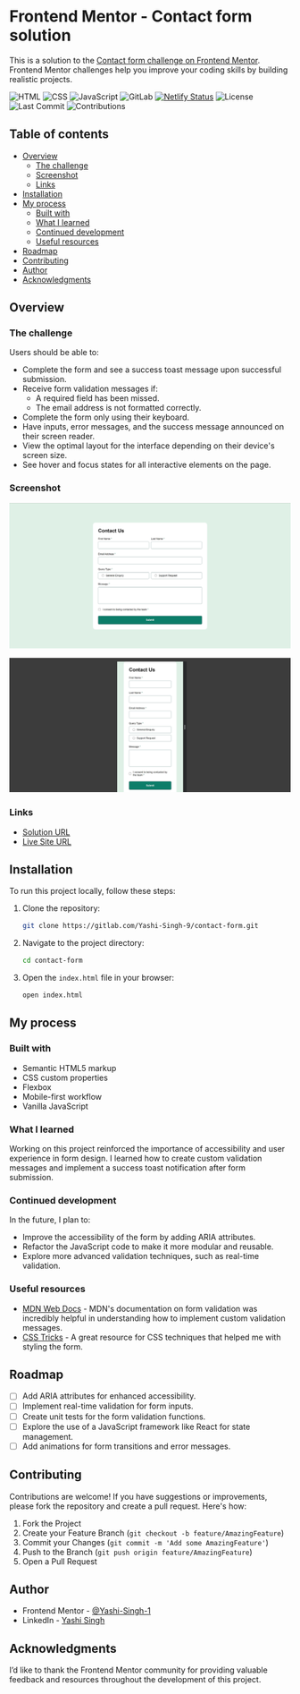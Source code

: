 # Frontend Mentor - Contact form solution

This is a solution to the [Contact form challenge on Frontend Mentor](https://www.frontendmentor.io/challenges/contact-form--G-hYlqKJj). Frontend Mentor challenges help you improve your coding skills by building realistic projects.

![HTML](https://img.shields.io/badge/HTML-5-orange)
![CSS](https://img.shields.io/badge/CSS-3-blue)
![JavaScript](https://img.shields.io/badge/JavaScript-ES6-yellow)
![GitLab](https://img.shields.io/badge/GitLab-Repo-orange)
[![Netlify Status](https://api.netlify.com/api/v1/badges/3c8dd928-71e3-4f5a-9573-e3cc1c9a1bd3/deploy-status)](https://app.netlify.com/sites/contact-form-front-end-mentor/deploys)
![License](https://img.shields.io/badge/License-MIT-green)  
![Last Commit](https://img.shields.io/gitlab/last-commit/Yashi-Singh-9/contact-form) 
![Contributions](https://img.shields.io/gitlab/contributors/Yashi-Singh-9/contact-form)

## Table of contents

- [Overview](#overview)
  - [The challenge](#the-challenge)
  - [Screenshot](#screenshot)
  - [Links](#links)
- [Installation](#installation)
- [My process](#my-process)
  - [Built with](#built-with)
  - [What I learned](#what-i-learned)
  - [Continued development](#continued-development)
  - [Useful resources](#useful-resources)
- [Roadmap](#roadmap)
- [Contributing](#contributing)
- [Author](#author)
- [Acknowledgments](#acknowledgments)

## Overview

### The challenge

Users should be able to:

- Complete the form and see a success toast message upon successful submission.
- Receive form validation messages if:
  - A required field has been missed.
  - The email address is not formatted correctly.
- Complete the form only using their keyboard.
- Have inputs, error messages, and the success message announced on their screen reader.
- View the optimal layout for the interface depending on their device's screen size.
- See hover and focus states for all interactive elements on the page.

### Screenshot

![Desktop Screenshot](design/desktop-design.jpg)

![Mobile Screenshot](design/mobile-design.jpg)

### Links

- [Solution URL](https://www.frontendmentor.io/solutions/contact-form-3uTuMRWuTn)
- [Live Site URL](https://contact-form-front-end-mentor.netlify.app/)

## Installation

To run this project locally, follow these steps:

1. Clone the repository:
   ```bash
   git clone https://gitlab.com/Yashi-Singh-9/contact-form.git
   ```
2. Navigate to the project directory:
   ```bash
   cd contact-form
   ```
3. Open the `index.html` file in your browser:
   ```bash
   open index.html
   ```

## My process

### Built with

- Semantic HTML5 markup
- CSS custom properties
- Flexbox
- Mobile-first workflow
- Vanilla JavaScript

### What I learned

Working on this project reinforced the importance of accessibility and user experience in form design. I learned how to create custom validation messages and implement a success toast notification after form submission.

### Continued development

In the future, I plan to:

- Improve the accessibility of the form by adding ARIA attributes.
- Refactor the JavaScript code to make it more modular and reusable.
- Explore more advanced validation techniques, such as real-time validation.

### Useful resources

- [MDN Web Docs](https://developer.mozilla.org/en-US/) - MDN's documentation on form validation was incredibly helpful in understanding how to implement custom validation messages.
- [CSS Tricks](https://css-tricks.com/) - A great resource for CSS techniques that helped me with styling the form.

## Roadmap

- [ ] Add ARIA attributes for enhanced accessibility.
- [ ] Implement real-time validation for form inputs.
- [ ] Create unit tests for the form validation functions.
- [ ] Explore the use of a JavaScript framework like React for state management.
- [ ] Add animations for form transitions and error messages.

## Contributing

Contributions are welcome! If you have suggestions or improvements, please fork the repository and create a pull request. Here's how:

1. Fork the Project
2. Create your Feature Branch (`git checkout -b feature/AmazingFeature`)
3. Commit your Changes (`git commit -m 'Add some AmazingFeature'`)
4. Push to the Branch (`git push origin feature/AmazingFeature`)
5. Open a Pull Request

## Author

- Frontend Mentor - [@Yashi-Singh-1](https://www.frontendmentor.io/profile/Yashi-Singh-1)
- LinkedIn - [Yashi Singh](https://www.linkedin.com/in/yashi-singh-b4143a246)

## Acknowledgments

I’d like to thank the Frontend Mentor community for providing valuable feedback and resources throughout the development of this project.
